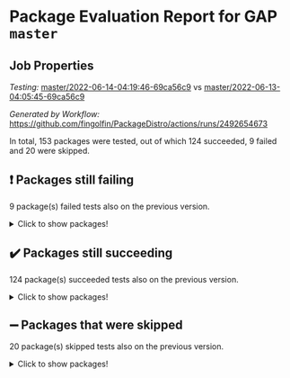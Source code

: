 # Package Evaluation Report for GAP `master`

## Job Properties

*Testing:* [master/2022-06-14-04:19:46-69ca56c9](https://github.com/fingolfin/PackageDistro/blob/data/reports/master/2022-06-14-04:19:46-69ca56c9) vs [master/2022-06-13-04:05:45-69ca56c9](https://github.com/fingolfin/PackageDistro/blob/data/reports/master/2022-06-13-04:05:45-69ca56c9)

*Generated by Workflow:* https://github.com/fingolfin/PackageDistro/actions/runs/2492654673

In total, 153 packages were tested, out of which 124 succeeded, 9 failed and 20 were skipped.

## :exclamation: Packages still failing

9 package(s) failed tests also on the previous version.
<details><summary>Click to show packages!</summary>

- fining 1.4.1 [(failure)](https://github.com/fingolfin/PackageDistro/runs/6873540740?check_suite_focus=true)
- francy 1.2.4 [(failure)](https://github.com/fingolfin/PackageDistro/runs/6873541001?check_suite_focus=true)
- hap 1.39 [(failure)](https://github.com/fingolfin/PackageDistro/runs/6873541483?check_suite_focus=true)
- normalizinterface 1.3.2 [(failure)](https://github.com/fingolfin/PackageDistro/runs/6873542923?check_suite_focus=true)
- packagemanager 1.2 [(failure)](https://github.com/fingolfin/PackageDistro/runs/6873543122?check_suite_focus=true)
- rcwa 4.6.4 [(failure)](https://github.com/fingolfin/PackageDistro/runs/6873543670?check_suite_focus=true)
- recog 1.3.2 [(failure)](https://github.com/fingolfin/PackageDistro/runs/6873543758?check_suite_focus=true)
- semigroups 4.0.0 [(failure)](https://github.com/fingolfin/PackageDistro/runs/6873543977?check_suite_focus=true)
- ugaly 4.0.2 [(failure)](https://github.com/fingolfin/PackageDistro/runs/6873544626?check_suite_focus=true)
</details>

## :heavy_check_mark: Packages still succeeding

124 package(s) succeeded tests also on the previous version.
<details><summary>Click to show packages!</summary>

- ace 5.4 [(success)](https://github.com/fingolfin/PackageDistro/runs/6873538840?check_suite_focus=true)
- aclib 1.3.2 [(success)](https://github.com/fingolfin/PackageDistro/runs/6873538892?check_suite_focus=true)
- agt 0.2 [(success)](https://github.com/fingolfin/PackageDistro/runs/6873538943?check_suite_focus=true)
- alnuth 3.2.1 [(success)](https://github.com/fingolfin/PackageDistro/runs/6873538997?check_suite_focus=true)
- anupq 3.2.6 [(success)](https://github.com/fingolfin/PackageDistro/runs/6873539037?check_suite_focus=true)
- atlasrep 2.1.2 [(success)](https://github.com/fingolfin/PackageDistro/runs/6873539081?check_suite_focus=true)
- autodoc 2022.03.10 [(success)](https://github.com/fingolfin/PackageDistro/runs/6873539118?check_suite_focus=true)
- automata 1.15 [(success)](https://github.com/fingolfin/PackageDistro/runs/6873539159?check_suite_focus=true)
- automgrp 1.3.2 [(success)](https://github.com/fingolfin/PackageDistro/runs/6873539217?check_suite_focus=true)
- autpgrp 1.10.2 [(success)](https://github.com/fingolfin/PackageDistro/runs/6873539260?check_suite_focus=true)
- cap 2022.05-09 [(success)](https://github.com/fingolfin/PackageDistro/runs/6873539295?check_suite_focus=true)
- caratinterface 2.3.3 [(success)](https://github.com/fingolfin/PackageDistro/runs/6873539340?check_suite_focus=true)
- cddinterface 2020.06.24 [(success)](https://github.com/fingolfin/PackageDistro/runs/6873539378?check_suite_focus=true)
- circle 1.6.5 [(success)](https://github.com/fingolfin/PackageDistro/runs/6873539430?check_suite_focus=true)
- classicpres 1.22 [(success)](https://github.com/fingolfin/PackageDistro/runs/6873539467?check_suite_focus=true)
- cohomolo 1.6.10 [(success)](https://github.com/fingolfin/PackageDistro/runs/6873539519?check_suite_focus=true)
- congruence 1.2.4 [(success)](https://github.com/fingolfin/PackageDistro/runs/6873539556?check_suite_focus=true)
- corelg 1.56 [(success)](https://github.com/fingolfin/PackageDistro/runs/6873539598?check_suite_focus=true)
- crime 1.6 [(success)](https://github.com/fingolfin/PackageDistro/runs/6873539657?check_suite_focus=true)
- crisp 1.4.5 [(success)](https://github.com/fingolfin/PackageDistro/runs/6873539725?check_suite_focus=true)
- crypting 0.10 [(success)](https://github.com/fingolfin/PackageDistro/runs/6873539816?check_suite_focus=true)
- cryst 4.1.24 [(success)](https://github.com/fingolfin/PackageDistro/runs/6873539859?check_suite_focus=true)
- crystcat 1.1.9 [(success)](https://github.com/fingolfin/PackageDistro/runs/6873539927?check_suite_focus=true)
- ctbllib 1.3.4 [(success)](https://github.com/fingolfin/PackageDistro/runs/6873539993?check_suite_focus=true)
- cubefree 1.19 [(success)](https://github.com/fingolfin/PackageDistro/runs/6873540038?check_suite_focus=true)
- curlinterface 2.2.2 [(success)](https://github.com/fingolfin/PackageDistro/runs/6873540087?check_suite_focus=true)
- cvec 2.7.5 [(success)](https://github.com/fingolfin/PackageDistro/runs/6873540132?check_suite_focus=true)
- datastructures 0.2.7 [(success)](https://github.com/fingolfin/PackageDistro/runs/6873540189?check_suite_focus=true)
- deepthought 1.0.5 [(success)](https://github.com/fingolfin/PackageDistro/runs/6873540247?check_suite_focus=true)
- design 1.7 [(success)](https://github.com/fingolfin/PackageDistro/runs/6873540301?check_suite_focus=true)
- difsets 2.3.1 [(success)](https://github.com/fingolfin/PackageDistro/runs/6873540373?check_suite_focus=true)
- digraphs 1.5.3 [(success)](https://github.com/fingolfin/PackageDistro/runs/6873540435?check_suite_focus=true)
- edim 1.3.5 [(success)](https://github.com/fingolfin/PackageDistro/runs/6873540474?check_suite_focus=true)
- example 4.3.1 [(success)](https://github.com/fingolfin/PackageDistro/runs/6873540550?check_suite_focus=true)
- factint 1.6.3 [(success)](https://github.com/fingolfin/PackageDistro/runs/6873540600?check_suite_focus=true)
- ferret 1.0.7 [(success)](https://github.com/fingolfin/PackageDistro/runs/6873540653?check_suite_focus=true)
- fga 1.4.0 [(success)](https://github.com/fingolfin/PackageDistro/runs/6873540690?check_suite_focus=true)
- float 1.0.3 [(success)](https://github.com/fingolfin/PackageDistro/runs/6873540782?check_suite_focus=true)
- format 1.4.3 [(success)](https://github.com/fingolfin/PackageDistro/runs/6873540834?check_suite_focus=true)
- forms 1.2.7 [(success)](https://github.com/fingolfin/PackageDistro/runs/6873540867?check_suite_focus=true)
- fplsa 1.2.5 [(success)](https://github.com/fingolfin/PackageDistro/runs/6873540906?check_suite_focus=true)
- fr 2.4.8 [(success)](https://github.com/fingolfin/PackageDistro/runs/6873540945?check_suite_focus=true)
- fwtree 1.3 [(success)](https://github.com/fingolfin/PackageDistro/runs/6873541046?check_suite_focus=true)
- gbnp 1.0.5 [(success)](https://github.com/fingolfin/PackageDistro/runs/6873541090?check_suite_focus=true)
- generalizedmorphismsforcap 2022.05-01 [(success)](https://github.com/fingolfin/PackageDistro/runs/6873541137?check_suite_focus=true)
- genss 1.6.6 [(success)](https://github.com/fingolfin/PackageDistro/runs/6873541171?check_suite_focus=true)
- gradedringforhomalg 2022.03-01 [(success)](https://github.com/fingolfin/PackageDistro/runs/6873541213?check_suite_focus=true)
- grape 4.8.5 [(success)](https://github.com/fingolfin/PackageDistro/runs/6873541261?check_suite_focus=true)
- groupoids 1.69 [(success)](https://github.com/fingolfin/PackageDistro/runs/6873541305?check_suite_focus=true)
- grpconst 2.6.2 [(success)](https://github.com/fingolfin/PackageDistro/runs/6873541348?check_suite_focus=true)
- guarana 0.96.3 [(success)](https://github.com/fingolfin/PackageDistro/runs/6873541399?check_suite_focus=true)
- guava 3.16 [(success)](https://github.com/fingolfin/PackageDistro/runs/6873541428?check_suite_focus=true)
- hapcryst 0.1.14 [(success)](https://github.com/fingolfin/PackageDistro/runs/6873541545?check_suite_focus=true)
- hecke 1.5.3 [(success)](https://github.com/fingolfin/PackageDistro/runs/6873541645?check_suite_focus=true)
- help 3.5 [(success)](https://github.com/fingolfin/PackageDistro/runs/6873541700?check_suite_focus=true)
- idrel 2.43 [(success)](https://github.com/fingolfin/PackageDistro/runs/6873541767?check_suite_focus=true)
- images 1.3.1 [(success)](https://github.com/fingolfin/PackageDistro/runs/6873541836?check_suite_focus=true)
- intpic 0.2.4 [(success)](https://github.com/fingolfin/PackageDistro/runs/6873541889?check_suite_focus=true)
- io 4.7.2 [(success)](https://github.com/fingolfin/PackageDistro/runs/6873541925?check_suite_focus=true)
- irredsol 1.4.3 [(success)](https://github.com/fingolfin/PackageDistro/runs/6873541970?check_suite_focus=true)
- json 2.1.0 [(success)](https://github.com/fingolfin/PackageDistro/runs/6873542027?check_suite_focus=true)
- jupyterkernel 1.4.1 [(success)](https://github.com/fingolfin/PackageDistro/runs/6873542074?check_suite_focus=true)
- jupyterviz 1.5.1 [(success)](https://github.com/fingolfin/PackageDistro/runs/6873542139?check_suite_focus=true)
- kan 1.34 [(success)](https://github.com/fingolfin/PackageDistro/runs/6873542191?check_suite_focus=true)
- kbmag 1.5.9 [(success)](https://github.com/fingolfin/PackageDistro/runs/6873542229?check_suite_focus=true)
- laguna 3.9.5 [(success)](https://github.com/fingolfin/PackageDistro/runs/6873542274?check_suite_focus=true)
- liealgdb 2.2.1 [(success)](https://github.com/fingolfin/PackageDistro/runs/6873542328?check_suite_focus=true)
- liepring 2.6 [(success)](https://github.com/fingolfin/PackageDistro/runs/6873542364?check_suite_focus=true)
- liering 2.4.2 [(success)](https://github.com/fingolfin/PackageDistro/runs/6873542400?check_suite_focus=true)
- linearalgebraforcap 2022.05-04 [(success)](https://github.com/fingolfin/PackageDistro/runs/6873542441?check_suite_focus=true)
- loops 3.4.1 [(success)](https://github.com/fingolfin/PackageDistro/runs/6873542480?check_suite_focus=true)
- lpres 1.0.3 [(success)](https://github.com/fingolfin/PackageDistro/runs/6873542518?check_suite_focus=true)
- majoranaalgebras 1.4 [(success)](https://github.com/fingolfin/PackageDistro/runs/6873542551?check_suite_focus=true)
- mapclass 1.4.5 [(success)](https://github.com/fingolfin/PackageDistro/runs/6873542588?check_suite_focus=true)
- matgrp 0.64 [(success)](https://github.com/fingolfin/PackageDistro/runs/6873542646?check_suite_focus=true)
- modisom 2.5.2 [(success)](https://github.com/fingolfin/PackageDistro/runs/6873542683?check_suite_focus=true)
- modulepresentationsforcap 2022.05-03 [(success)](https://github.com/fingolfin/PackageDistro/runs/6873542720?check_suite_focus=true)
- monoidalcategories 2022.05-06 [(success)](https://github.com/fingolfin/PackageDistro/runs/6873542759?check_suite_focus=true)
- nconvex 2020.11-04 [(success)](https://github.com/fingolfin/PackageDistro/runs/6873542802?check_suite_focus=true)
- nilmat 1.4.1 [(success)](https://github.com/fingolfin/PackageDistro/runs/6873542844?check_suite_focus=true)
- nock 1.5 [(success)](https://github.com/fingolfin/PackageDistro/runs/6873542884?check_suite_focus=true)
- nq 2.5.8 [(success)](https://github.com/fingolfin/PackageDistro/runs/6873542952?check_suite_focus=true)
- numericalsgps 1.3.0 [(success)](https://github.com/fingolfin/PackageDistro/runs/6873542995?check_suite_focus=true)
- openmath 11.5.1 [(success)](https://github.com/fingolfin/PackageDistro/runs/6873543037?check_suite_focus=true)
- orb 4.8.4 [(success)](https://github.com/fingolfin/PackageDistro/runs/6873543080?check_suite_focus=true)
- patternclass 2.4.2 [(success)](https://github.com/fingolfin/PackageDistro/runs/6873543191?check_suite_focus=true)
- permut 2.0.4 [(success)](https://github.com/fingolfin/PackageDistro/runs/6873543273?check_suite_focus=true)
- polenta 1.3.10 [(success)](https://github.com/fingolfin/PackageDistro/runs/6873543314?check_suite_focus=true)
- polymaking 0.8.6 [(success)](https://github.com/fingolfin/PackageDistro/runs/6873543393?check_suite_focus=true)
- primgrp 3.4.2 [(success)](https://github.com/fingolfin/PackageDistro/runs/6873543430?check_suite_focus=true)
- profiling 2.5.0 [(success)](https://github.com/fingolfin/PackageDistro/runs/6873543476?check_suite_focus=true)
- qpa 1.33 [(success)](https://github.com/fingolfin/PackageDistro/runs/6873543515?check_suite_focus=true)
- quagroup 1.8.3 [(success)](https://github.com/fingolfin/PackageDistro/runs/6873543548?check_suite_focus=true)
- radiroot 2.9 [(success)](https://github.com/fingolfin/PackageDistro/runs/6873543608?check_suite_focus=true)
- rds 1.8 [(success)](https://github.com/fingolfin/PackageDistro/runs/6873543719?check_suite_focus=true)
- repndecomp 1.2.1 [(success)](https://github.com/fingolfin/PackageDistro/runs/6873543799?check_suite_focus=true)
- repsn 3.1.0 [(success)](https://github.com/fingolfin/PackageDistro/runs/6873543844?check_suite_focus=true)
- resclasses 4.7.2 [(success)](https://github.com/fingolfin/PackageDistro/runs/6873543895?check_suite_focus=true)
- scscp 2.3.1 [(success)](https://github.com/fingolfin/PackageDistro/runs/6873543939?check_suite_focus=true)
- sglppow 2.2 [(success)](https://github.com/fingolfin/PackageDistro/runs/6873544042?check_suite_focus=true)
- sgpviz 0.999.5 [(success)](https://github.com/fingolfin/PackageDistro/runs/6873544086?check_suite_focus=true)
- simpcomp 2.1.14 [(success)](https://github.com/fingolfin/PackageDistro/runs/6873544138?check_suite_focus=true)
- singular 2020.12.18 [(success)](https://github.com/fingolfin/PackageDistro/runs/6873544180?check_suite_focus=true)
- sla 1.5.3 [(success)](https://github.com/fingolfin/PackageDistro/runs/6873544227?check_suite_focus=true)
- smallgrp 1.5 [(success)](https://github.com/fingolfin/PackageDistro/runs/6873544277?check_suite_focus=true)
- smallsemi 0.6.13 [(success)](https://github.com/fingolfin/PackageDistro/runs/6873544316?check_suite_focus=true)
- sonata 2.9.4 [(success)](https://github.com/fingolfin/PackageDistro/runs/6873544374?check_suite_focus=true)
- sophus 1.25 [(success)](https://github.com/fingolfin/PackageDistro/runs/6873544408?check_suite_focus=true)
- spinsym 1.5.2 [(success)](https://github.com/fingolfin/PackageDistro/runs/6873544435?check_suite_focus=true)
- symbcompcc 1.3.2 [(success)](https://github.com/fingolfin/PackageDistro/runs/6873544463?check_suite_focus=true)
- thelma 1.3 [(success)](https://github.com/fingolfin/PackageDistro/runs/6873544493?check_suite_focus=true)
- tomlib 1.2.9 [(success)](https://github.com/fingolfin/PackageDistro/runs/6873544530?check_suite_focus=true)
- toric 1.9.5 [(success)](https://github.com/fingolfin/PackageDistro/runs/6873544562?check_suite_focus=true)
- transgrp 3.6.2 [(success)](https://github.com/fingolfin/PackageDistro/runs/6873544596?check_suite_focus=true)
- unipot 1.5 [(success)](https://github.com/fingolfin/PackageDistro/runs/6873544657?check_suite_focus=true)
- unitlib 4.1.0 [(success)](https://github.com/fingolfin/PackageDistro/runs/6873544697?check_suite_focus=true)
- utils 0.72 [(success)](https://github.com/fingolfin/PackageDistro/runs/6873544734?check_suite_focus=true)
- uuid 0.7 [(success)](https://github.com/fingolfin/PackageDistro/runs/6873544773?check_suite_focus=true)
- walrus 0.9991 [(success)](https://github.com/fingolfin/PackageDistro/runs/6873544816?check_suite_focus=true)
- wedderga 4.10.2 [(success)](https://github.com/fingolfin/PackageDistro/runs/6873544865?check_suite_focus=true)
- xmod 2.88 [(success)](https://github.com/fingolfin/PackageDistro/runs/6873544916?check_suite_focus=true)
- xmodalg 1.22 [(success)](https://github.com/fingolfin/PackageDistro/runs/6873544965?check_suite_focus=true)
- yangbaxter 0.10.0 [(success)](https://github.com/fingolfin/PackageDistro/runs/6873545011?check_suite_focus=true)
- zeromqinterface 0.13 [(success)](https://github.com/fingolfin/PackageDistro/runs/6873545067?check_suite_focus=true)
</details>

## :heavy_minus_sign: Packages that were skipped

20 package(s) skipped tests also on the previous version.
<details><summary>Click to show packages!</summary>

- 4ti2interface 2022.03-01 [(skipped)](https://github.com/fingolfin/PackageDistro/runs/6873483408?check_suite_focus=true)
- browse 1.8.14 [(skipped)](https://github.com/fingolfin/PackageDistro/runs/6873483408?check_suite_focus=true)
- examplesforhomalg 2022.03-01 [(skipped)](https://github.com/fingolfin/PackageDistro/runs/6873483408?check_suite_focus=true)
- gapdoc 1.6.5 [(skipped)](https://github.com/fingolfin/PackageDistro/runs/6873483408?check_suite_focus=true)
- gauss 2022.03-01 [(skipped)](https://github.com/fingolfin/PackageDistro/runs/6873483408?check_suite_focus=true)
- gaussforhomalg 2022.03-01 [(skipped)](https://github.com/fingolfin/PackageDistro/runs/6873483408?check_suite_focus=true)
- gradedmodules 2022.03-01 [(skipped)](https://github.com/fingolfin/PackageDistro/runs/6873483408?check_suite_focus=true)
- homalg 2022.03-01 [(skipped)](https://github.com/fingolfin/PackageDistro/runs/6873483408?check_suite_focus=true)
- homalgtocas 2022.03-01 [(skipped)](https://github.com/fingolfin/PackageDistro/runs/6873483408?check_suite_focus=true)
- io_forhomalg 2022.03-01 [(skipped)](https://github.com/fingolfin/PackageDistro/runs/6873483408?check_suite_focus=true)
- itc 1.5.1 [(skipped)](https://github.com/fingolfin/PackageDistro/runs/6873483408?check_suite_focus=true)
- localizeringforhomalg 2022.03-01 [(skipped)](https://github.com/fingolfin/PackageDistro/runs/6873483408?check_suite_focus=true)
- matricesforhomalg 2022.04-01 [(skipped)](https://github.com/fingolfin/PackageDistro/runs/6873483408?check_suite_focus=true)
- modules 2022.03-01 [(skipped)](https://github.com/fingolfin/PackageDistro/runs/6873483408?check_suite_focus=true)
- polycyclic 2.16 [(skipped)](https://github.com/fingolfin/PackageDistro/runs/6873483408?check_suite_focus=true)
- ringsforhomalg 2022.04-01 [(skipped)](https://github.com/fingolfin/PackageDistro/runs/6873483408?check_suite_focus=true)
- sco 2022.03-01 [(skipped)](https://github.com/fingolfin/PackageDistro/runs/6873483408?check_suite_focus=true)
- toolsforhomalg 2022.05-01 [(skipped)](https://github.com/fingolfin/PackageDistro/runs/6873483408?check_suite_focus=true)
- toricvarieties 2022.03.23 [(skipped)](https://github.com/fingolfin/PackageDistro/runs/6873483408?check_suite_focus=true)
- xgap 4.31 [(skipped)](https://github.com/fingolfin/PackageDistro/runs/6873483408?check_suite_focus=true)
</details>

